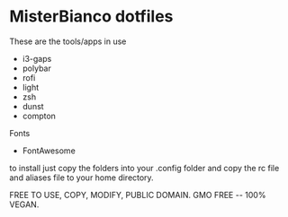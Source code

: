 # MisterBianco dotfiles

These are the tools/apps in use
- i3-gaps
- polybar
- rofi
- light
- zsh
- dunst
- compton

Fonts
- FontAwesome

to install just copy the folders into your .config folder and copy the rc file and aliases file to your home directory.

FREE TO USE, COPY, MODIFY, PUBLIC DOMAIN. GMO FREE -- 100% VEGAN.
